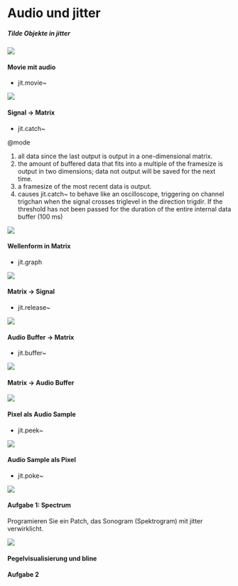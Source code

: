 # Audio und jitter

##### Tilde Objekte in jitter
![](K3/1.png)

#### Movie mit audio

- jit.movie~

![](K3/2.png)

#### Signal -> Matrix

- jit.catch~

@mode   
1. all data since the last output is output in a one-dimensional matrix.   
2. the amount of buffered data that fits into a multiple of the framesize is output in two dimensions; data not output will be saved for the next time.  
3. a framesize of the most recent data is output.  
4. causes jit.catch~ to behave like an oscilloscope, triggering on channel trigchan when the signal crosses triglevel in the direction trigdir. If the threshold has not been passed for the duration of the entire internal data buffer (100 ms)  
 
![](K3/3.png)

#### Wellenform in Matrix

- jit.graph  

![](K3/4.png)

#### Matrix -> Signal

- jit.release~

![](K3/5.png)

#### Audio Buffer -> Matrix

- jit.buffer~  

![](K3/6.png)

#### Matrix -> Audio Buffer

![](K3/7.png)

#### Pixel als Audio Sample

- jit.peek~  

![](K3/8.png)

#### Audio Sample als Pixel

- jit.poke~  

![](K3/9.png)

#### Aufgabe 1: Spectrum 

Programieren Sie ein Patch, das Sonogram (Spektrogram) mit jitter verwirklicht.

![](K3/aufgabe1.gif)


#### Pegelvisualisierung und bline




#### Aufgabe 2
